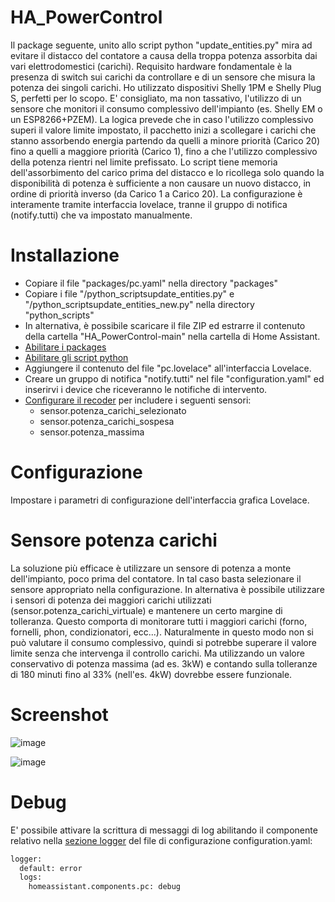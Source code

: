 # HA_PowerControl
Il package seguente, unito allo script python "update_entities.py" mira ad evitare il distacco del contatore a causa della troppa potenza assorbita dai vari elettrodomestici (carichi).
Requisito hardware fondamentale è la presenza di switch sui carichi da controllare e di un sensore che misura la potenza dei singoli carichi. 
Ho utilizzato dispositivi Shelly 1PM e Shelly Plug S, perfetti per lo scopo.
E' consigliato, ma non tassativo, l'utilizzo di un sensore che monitori il consumo complessivo dell'impianto (es. Shelly EM o un ESP8266+PZEM).
La logica prevede che in caso l'utilizzo complessivo superi il valore limite impostato, il pacchetto inizi a scollegare i carichi che stanno assorbendo energia partendo da quelli a minore priorità (Carico 20) fino a quelli a maggiore priorità (Carico 1), fino a che l'utilizzo complessivo della potenza rientri nel limite prefissato.
Lo script tiene memoria dell'assorbimento del carico prima del distacco e lo ricollega solo quando la disponibilità di potenza è sufficiente a non causare un nuovo distacco, in ordine di priorità inverso (da Carico 1 a Carico 20).
La configurazione è interamente tramite interfaccia lovelace, tranne il gruppo di notifica (notify.tutti) che va impostato manualmente.

# Installazione
- Copiare il file "packages/pc.yaml" nella directory "packages"
- Copiare i file "/python_scriptsupdate_entities.py" e "/python_scriptsupdate_entities_new.py" nella directory "python_scripts"
- In alternativa, è possibile scaricare il file ZIP ed estrarre il contenuto della cartella "HA_PowerControl-main" nella cartella di Home Assistant.
- [Abilitare i packages](https://www.home-assistant.io/docs/configuration/packages/)
- [Abilitare gli script python](https://www.home-assistant.io/integrations/python_script/)
- Aggiungere il contenuto del file "pc.lovelace" all'interfaccia Lovelace.
- Creare un gruppo di notifica "notify.tutti" nel file "configuration.yaml" ed inserirvi i device che riceveranno le notifiche di intervento.
- [Configurare il recoder](https://www.home-assistant.io/integrations/recorder/) per includere i seguenti sensori:
  - sensor.potenza_carichi_selezionato
  - sensor.potenza_carichi_sospesa
  - sensor.potenza_massima

# Configurazione
Impostare i parametri di configurazione dell'interfaccia grafica Lovelace.

# Sensore potenza carichi
La soluzione più efficace è utilizzare un sensore di potenza a monte dell'impianto, poco prima del contatore. In tal caso basta selezionare il sensore appropriato nella configurazione.
In alternativa è possibile utilizzare i sensori di potenza dei maggiori carichi utilizzati (sensor.potenza_carichi_virtuale) e mantenere un certo margine di tolleranza.
Questo comporta di monitorare tutti i maggiori carichi (forno, fornelli, phon, condizionatori, ecc...).
Naturalmente in questo modo non si può valutare il consumo complessivo, quindi si potrebbe superare il valore limite senza che intervenga il controllo carichi.
Ma utilizzando un valore conservativo di potenza massima (ad es. 3kW) e contando sulla tolleranze di 180 minuti fino al 33% (nell'es. 4kW) dovrebbe essere funzionale.

# Screenshot
![image](https://user-images.githubusercontent.com/7837288/107847400-773a8c80-6deb-11eb-9c08-90e9998ffe08.png)

![image](https://user-images.githubusercontent.com/7837288/107847409-8f121080-6deb-11eb-928e-3115360aa561.png)

# Debug
E' possibile attivare la scrittura di messaggi di log abilitando il componente relativo nella [sezione logger](https://www.home-assistant.io/integrations/logger/) del file di configurazione configuration.yaml:
```python
logger:
  default: error
  logs:
    homeassistant.components.pc: debug
```
